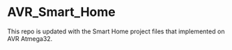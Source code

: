 # AVR_Smart_Home
This repo is updated with the Smart Home project files
that implemented on AVR Atmega32.
